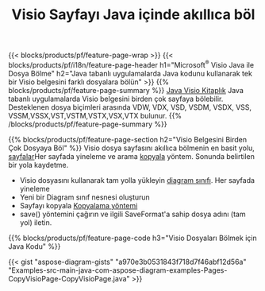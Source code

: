 ﻿---
title: Visio Sayfayı Java içinde akıllıca böl
url: /tr/java/splitter/
description: Java uygulamasında Microsoft Visio dosyalarının birden çok dosyaya nasıl bölüneceğini açıklayan Java kaynak kodları
---
{{< blocks/products/pf/feature-page-wrap >}}
{{< blocks/products/pf/i18n/feature-page-header h1="Microsoft<sup>&reg;</sup> Visio Java ile Dosya Bölme" h2="Java tabanlı uygulamalarda Java kodunu kullanarak tek bir Visio belgesini farklı dosyalara bölün" >}}
{{% blocks/products/pf/feature-page-summary %}}
[Java Visio Kitaplık](/diagram/java/) Java tabanlı uygulamalarda Visio belgesini birden çok sayfaya bölebilir. Desteklenen dosya biçimleri arasında VDW, VDX, VSD, VSDM, VSDX, VSS, VSSM,VSSX,VST,VSTM,VSTX,VSX,VTX bulunur.
{{% /blocks/products/pf/feature-page-summary %}}

{{% blocks/products/pf/feature-page-section h2="Visio Belgesini Birden Çok Dosyaya Böl" %}}
Visio dosya sayfasını akıllıca bölmenin en basit yolu, [sayfalar](https://apireference.aspose.com/diagram/java/com.aspose.diagram/diagram#Pages)Her sayfada yineleme ve arama [kopyala](https://apireference.aspose.com/diagram/java/com.aspose.diagram/page#copy(com.aspose.diagram.Page)) yöntem. Sonunda belirtilen bir yola kaydetme. 

+ Visio dosyasını kullanarak tam yolla yükleyin [diagram sınıfı](https://apireference.aspose.com/diagram/java/com.aspose.diagram/diagram).
Her sayfada yineleme
+ Yeni bir Diagram sınıf nesnesi oluşturun
+ Sayfayı kopyala [Kopyalama yöntemi](https://apireference.aspose.com/diagram/java/com.aspose.diagram/page#copy(com.aspose.diagram.Page))
+ save() yöntemini çağırın ve ilgili SaveFormat'a sahip dosya adını (tam yol) iletin.

{{% blocks/products/pf/feature-page-code h3="Visio Dosyaları Bölmek için Java Kodu" %}}

{{< gist "aspose-diagram-gists" "a970e3b0531843f718d7f46abf12d56a" "Examples-src-main-java-com-aspose-diagram-examples-Pages-CopyVisioPage-CopyVisioPage.java" >}}
